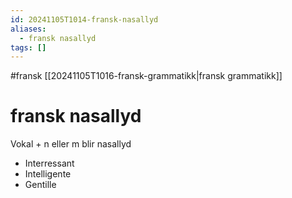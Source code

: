 ```yaml
---
id: 20241105T1014-fransk-nasallyd
aliases:
  - fransk nasallyd
tags: []
---
```


#fransk [[20241105T1016-fransk-grammatikk|fransk grammatikk]]

# fransk nasallyd

Vokal + n eller m blir nasallyd

- Interressant
- Intelligente
- Gentille
